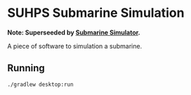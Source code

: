 # SUHPS Submarine Simulation

**Note: Superseeded by [Submarine Simulator](https://github.com/thomasleese/submarine-simulator).**

A piece of software to simulation a submarine.

## Running

    ./gradlew desktop:run
